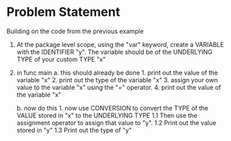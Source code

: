 # Problem Statement

Building on the code from the previous example
1. At the package level scope, using the "var" keyword, create a VARIABLE with the IDENTIFIER "y". The variable should be of the UNDERLYING TYPE of your custom TYPE "x"

2. in func main
    a. this should already be done
        1. print out the value of the variable "x"
        2. print out the type of the variable "x"
        3. assign your own value to the variable "x" using the "=" operator.
        4. print out the value of the variable "x"

    b. now do this 
        1. now use CONVERSION to convert the TYPE of the VALUE stored in "x" to the UNDERLYING TYPE
            1.1 Then use the assignment operator to assign that value to "y".
            1.2 Print out the value stored in "y"
            1.3 Print out the type of "y"